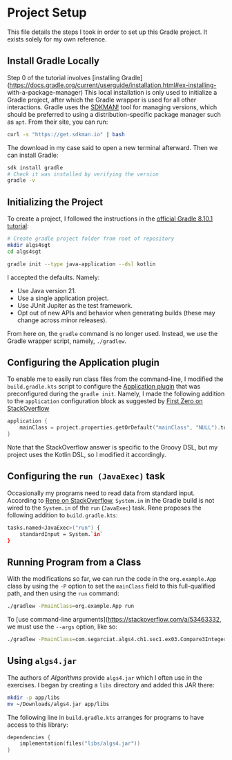 # Project Setup

This file details the steps I took in order to set up this Gradle project. It exists solely for my own
reference.

## Install Gradle Locally

Step 0 of the tutorial involves [installing Gradle](https://docs.gradle.org/current/userguide/installation.html#ex-installing-    with-a-package-manager)
This local installation is only used to initialize a Gradle project, after which the Gradle wrapper
is used for all other interactions. Gradle uses the [SDKMAN!](http://sdkman.io/) tool for managing
versions, which should be preferred to using a distribution-specific package manager such as `apt`.
From their site, you can run:

```bash
curl -s "https://get.sdkman.io" | bash
```

The download in my case said to open a new terminal afterward. Then we can install Gradle:

```bash
sdk install gradle
# Check it was installed by verifying the version
gradle -v
```

## Initializing the Project

To create a project, I followed the  instructions in the
[official Gradle 8.10.1 tutorial](https://docs.gradle.org/current/userguide/quick_start.html):

```bash
# Create gradle project folder from root of repository
mkdir algs4sgt
cd algs4sgt

gradle init --type java-application --dsl kotlin
```

I accepted the defaults. Namely:

- Use Java version 21.
- Use a single application project.
- Use JUnit Jupiter as the test framework.
- Opt out of new APIs and behavior when generating builds (these may change across minor releases).

From here on, the `gradle` command is no longer used. Instead, we use the Gradle wrapper script,
namely, `./gradlew`.

## Configuring the Application plugin

To enable me to easily run class files from the command-line, I modified the `build.gradle.kts` script
to configure the
[Application plugin](https://docs.gradle.org/current/userguide/application_plugin.html#application_plugin)
that was preconfigured during the `gradle init`. Namely, I made the following addition to the
`application` configuration block as suggested by [First Zero on StackOverflow](https://stackoverflow.com/a/21360609)

```kotlin
application {
    mainClass = project.properties.getOrDefault("mainClass", "NULL").toString()
}
```
Note that the StackOverflow answer is specific to the Groovy DSL, but my project uses the Kotlin DSL, so
I modified it accordingly.

## Configuring the `run (JavaExec)` task

Occasionally my programs need to read data from standard input. According to
[Rene on StackOverflow](https://stackoverflow.com/a/13172566), `System.in` in the Gradle build is not
wired to the `System.in` of the `run` (`JavaExec`) task. Rene proposes the following addition to
`build.gradle.kts`:

```bash
tasks.named<JavaExec>("run") {
    standardInput = System.`in`
}
```

## Running Program from a Class

With the modifications so far, we can run the code in the `org.example.App` class
by using the `-P` option to set the `mainClass` field to this full-qualified path,
and then using the `run` command:

```bash
./gradlew -PmainClass=org.example.App run
```

To [use command-line arguments](https://stackoverflow.com/a/53463332, we must use the `--args` option,
like so:

```bash
./gradlew -PmainClass=com.segarciat.algs4.ch1.sec1.ex03.Compare3Integers run --args='3 3 3'
```

## Using `algs4.jar`

The authors of *Algorithms* provide `algs4.jar` which I often use in the exercises.
I began by creating a `libs` directory and added this JAR there:

```bash
mkdir -p app/libs
mv ~/Downloads/algs4.jar app/libs
```

The following line in `build.gradle.kts` arranges for programs to have access to
this library:

```kotlin
dependencies {
    implementation(files("libs/algs4.jar"))
}
```
